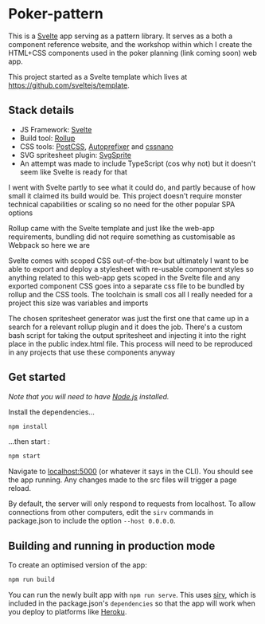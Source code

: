 # Poker-pattern

This is a [Svelte](https://svelte.dev) app serving as a pattern library. It serves as a both a component reference website, and the workshop within which I create the HTML+CSS components used in the poker planning (link coming soon) web app.

This project started as a Svelte template which lives at https://github.com/sveltejs/template.

## Stack details

- JS Framework: [Svelte](https://svelte.dev)
- Build tool: [Rollup](https://rollupjs.org)
- CSS tools: [PostCSS](https://postcss.org/), [Autoprefixer](https://autoprefixer.github.io/) and [cssnano](https://cssnano.co/)
- SVG spritesheet plugin: [SvgSprite](https://www.npmjs.com/package/rollup-plugin-svg-sprite)
- An attempt was made to include TypeScript (cos why not) but it doesn't seem like Svelte is ready for that

I went with Svelte partly to see what it could do, and partly because of how small it claimed its build would be. This project doesn't require monster technical capabilities or scaling so no need for the other popular SPA options

Rollup came with the Svelte template and just like the web-app requirements, bundling did not require something as customisable as Webpack so here we are

Svelte comes with scoped CSS out-of-the-box but ultimately I want to be able to export and deploy a stylesheet with re-usable component styles so anything related to this web-app gets scoped in the Svelte file and any exported component CSS goes into a separate css file to be bundled by rollup and the CSS tools. The toolchain is small cos all I really needed for a project this size was variables and imports

The chosen spritesheet generator was just the first one that came up in a search for a relevant rollup plugin and it does the job. There's a custom bash script for taking the output spritesheet and injecting it into the right place in the public index.html file. This process will need to be reproduced in any projects that use these components anyway

## Get started

_Note that you will need to have [Node.js](https://nodejs.org) installed._

Install the dependencies...

```bash
npm install
```

...then start :

```bash
npm start
```

Navigate to [localhost:5000](http://localhost:5000) (or whatever it says in the CLI). You should see the app running. Any changes made to the src files will trigger a page reload.

By default, the server will only respond to requests from localhost. To allow connections from other computers, edit the `sirv` commands in package.json to include the option `--host 0.0.0.0`.

## Building and running in production mode

To create an optimised version of the app:

```bash
npm run build
```

You can run the newly built app with `npm run serve`. This uses [sirv](https://github.com/lukeed/sirv), which is included in the package.json's `dependencies` so that the app will work when you deploy to platforms like [Heroku](https://heroku.com).